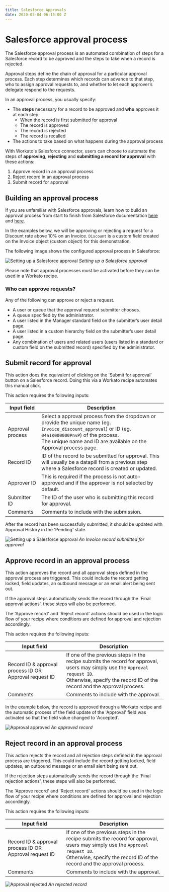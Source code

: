 ```yaml
---
title: Salesforce Approvals
date: 2020-05-04 06:15:00 Z
---
```


# Salesforce approval process

The Salesforce approval process is an automated combination of steps for a Salesforce record to be approved and the steps to take when a record is rejected.

Approval steps define the chain of approval for a particular approval process. Each step determines which records can advance to that step, who to assign approval requests to, and whether to let each approver’s delegate respond to the requests.

In an approval process, you usually specify:

- The **steps** necessary for a record to be approved and **who** approves it at each step:
  - When the record is first submitted for approval
  - The record is approved
  - The record is rejected
  - The record is recalled
- The actions to take based on what happens during the approval process

With Workato's Salesforce connector, users can choose to automate the steps of **approving**, **rejecting** and **submitting a record for approval** with these actions:

1. Approve record in an approval process
2. Reject record in an approval process
3. Submit record for approval

## Building an approval process
If you are unfamiliar with Salesforce approvals, learn how to build an approval process from start to finish from Salesforce documentation [here](https://trailhead.salesforce.com/en/content/learn/modules/business_process_automation/approvals) and [here](https://help.salesforce.com/articleView?id=approvals_getting_started.htm&type=5).

In the examples below, we will be approving or rejecting a request for a Discount rate above 10% on an Invoice. `Discount` is a custom field created on the Invoice object (custom object) for this demonstration.

The following image shows the configured approval process in Salesforce:

![Setting up a Salesforce approval](~@img/salesforce-docs/approval-setup.png)
*Setting up a Salesforce approval*

Please note that approval processes must be activated before they can be used in a Workato recipe.

### Who can approve requests?
Any of the following can approve or reject a request.
- A user or queue that the approval request submitter chooses.
- A queue specified by the administrator.
- A user listed in the Manager standard field on the submitter’s user detail page.
- A user listed in a custom hierarchy field on the submitter’s user detail page.
- Any combination of users and related users (users listed in a standard or custom field on the submitted record) specified by the administrator.


## Submit record for approval
This action does the equivalent of clicking on the 'Submit for approval' button on a Salesforce record. Doing this via a Workato recipe automates this manual click.

This action requires the following inputs:

| Input field | Description |
|------------------|-------------|
| Approval process | Select a approval process from the dropdown or provide the unique name (eg. `Invoice_discount_approval`) or ID (eg. `04a1K000000PnvP`) of the process. </br> The unique name and ID are available on the Approval process page. |
| Record ID | ID of the record to be submitted for approval. This will usually be a datapill from a previous step where a Salesforce record is created or updated. |
| Approver ID | This is required if the process is not auto-approved and if the approver is not selected by default. |
| Submitter ID | The ID of the user who is submitting this record for approval. |
| Comments | Comments to include with the submission. |

After the record has been successfully submitted, it should be updated with Approval History in the 'Pending' state.

![Setting up a Salesforce approval](~@img/salesforce-docs/approval-submitted.png)
*An Invoice record submitted for approval*

## Approve record in an approval process
This action approves the record and all approval steps defined in the approval process are triggered. This could include the record getting locked, field updates, an outbound message or an email alert being sent out.

If the approval steps automatically sends the record through the 'Final approval actions', these steps will also be performed.

The 'Approve record' and 'Reject record' actions should be used in the logic flow of your recipe where conditions are defined for approval and rejection accordingly.

This action requires the following inputs:

| Input field | Description |
|------------------|-------------|
| Record ID & approval process ID OR Approval request ID | If one of the previous steps in the recipe submits the record for approval, users may simply use the `Approval request ID`. </br> Otherwise, specify the record ID of the record and the approval process. |
| Comments | Comments to include with the approval. |

In the example below, the record is approved through a Workato recipe and the automatic process of the field update of the 'Approval' field was activated so that the field value changed to 'Accepted'.

![Approval approved](~@img/salesforce-docs/approval-accepted.png)
*An approved record*

## Reject record in an approval process
This action rejects the record and all rejection steps defined in the approval process are triggered. This could include the record getting locked, field updates, an outbound message or an email alert being sent out.

If the rejection steps automatically sends the record through the 'Final rejection actions', these steps will also be performed.

The 'Approve record' and 'Reject record' actions should be used in the logic flow of your recipe where conditions are defined for approval and rejection accordingly.

This action requires the following inputs:

| Input field | Description |
|------------------|-------------|
| Record ID & approval process ID OR Approval request ID | If one of the previous steps in the recipe submits the record for approval, users may simply use the `Approval request ID`. </br> Otherwise, specify the record ID of the record and the approval process. |
| Comments | Comments to include with the approval. |

![Approval rejected](~@img/salesforce-docs/approval-rejected.png)
*An rejected record*
